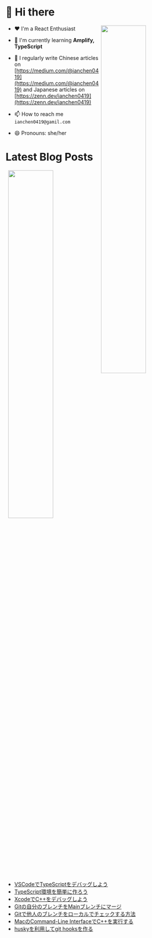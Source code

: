 # 👋 Hi there

<p><img align="right" width="49%" src="https://github-readme-stats.vercel.app/api/top-langs?username=ianchen0419&show_icons=true&locale=en&layout=compact&count_private=false"/></p>


- ❤️ I'm a React Enthusiast

- 🌱 I'm currently learning **Amplify, TypeScript**

- 📝 I regularly write Chinese articles on [https://medium.com/@ianchen0419](https://medium.com/@ianchen0419) and Japanese articles on [https://zenn.dev/ianchen0419](https://zenn.dev/ianchen0419)

- 📫 How to reach me `ianchen0419@gamil.com`

- 😄 Pronouns: she/her 

# Latest Blog Posts

<p><img align="right" width="49%" src="https://github-readme-stats.vercel.app/api?username=ianchen0419&show_icons=true"/></p>

<!-- BLOG-POST-LIST:START -->
- [VSCodeでTypeScriptをデバッグしよう](https://zenn.dev/ianchen0419/articles/9cea09eafa3d75)
- [TypeScript環境を簡単に作ろう](https://zenn.dev/ianchen0419/articles/abafa9b02fde8a)
- [XcodeでC++をデバッグしよう](https://zenn.dev/ianchen0419/articles/18be5800352bf4)
- [Gitの自分のブレンチをMainブレンチにマージ](https://zenn.dev/ianchen0419/articles/62d807402ea3e1)
- [Gitで他人のブレンチをローカルでチェックする方法](https://zenn.dev/ianchen0419/articles/a893bb17bd3879)
- [MacのCommand-Line InterfaceでC++を実行する](https://zenn.dev/ianchen0419/articles/9b651924e3c23b)
- [huskyを利用してgit hooksを作る](https://zenn.dev/ianchen0419/articles/a70d181de74df0)
<!-- BLOG-POST-LIST:END -->
